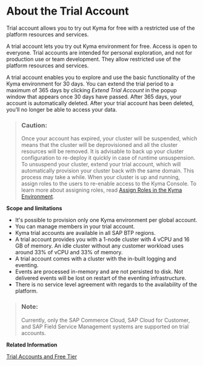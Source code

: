 <!-- loioc4fff0f58f90424f8e0af28975ac7f0f -->

# About the Trial Account

Trial account allows you to try out Kyma for free with a restricted use of the platform resources and services.

A trial account lets you try out Kyma environment for free. Access is open to everyone. Trial accounts are intended for personal exploration, and not for production use or team development. They allow restricted use of the platform resources and services.

A trial account enables you to explore and use the basic functionality of the Kyma environment for 30 days. You can extend the trial period to a maximum of 365 days by clicking *Extend Trial Account* in the popup window that appears once 30 days have passed. After 365 days, your account is automatically deleted. After your trial account has been deleted, you’ll no longer be able to access your data.

> ### Caution:  
> Once your account has expired, your cluster will be suspended, which means that the cluster will be deprovisioned and all the cluster resources will be removed. It is advisable to back up your cluster configuration to re-deploy it quickly in case of runtime unsuspension. To unsuspend your cluster, extend your trial account, which will automatically provision your cluster back with the same domain. This process may take a while. When your cluster is up and running, assign roles to the users to re-enable access to the Kyma Console. To learn more about assigning roles, read [Assign Roles in the Kyma Environment](../50_administration_and_ops/assign-roles-in-the-kyma-environment-148ae38.md).



**Scope and limitations**

-   It's possible to provision only one Kyma environment per global account.
-   You can manage members in your trial account.
-   Kyma trial accounts are available in all SAP BTP regions.
-   A trial account provides you with a 1-node cluster with 4 vCPU and 16 GB of memory. An idle cluster without any customer workload uses around 33% of vCPU and 33% of memory.
-   A trial account comes with a cluster with the in-built logging and eventing.
-   Events are processed in-memory and are not persisted to disk. Not delivered events will be lost on restart of the eventing infrastructure.
-   There is no service level agreement with regards to the availability of the platform.

> ### Note:  
> Currently, only the SAP Commerce Cloud, SAP Cloud for Customer, and SAP Field Service Management systems are supported on trial accounts.

**Related Information**  


[Trial Accounts and Free Tier](../10_concepts/trial-accounts-and-free-tier-046f127.md "Explore the different options for trying out SAP BTP.")

